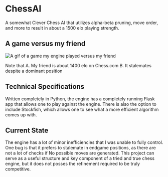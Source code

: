 # ChessAI
 A somewhat Clever Chess AI that utilizes alpha-beta pruning, move order, and more to result in about a 1500 elo playing strength. 
## A game versus my friend 
![A gif of a game my engine played versus my friend](https://github.com/ChessAI/MyEngineInAction.gif)

Note that 
A. My friend is about 1400 elo on Chess.com
B. It stalemates despite a dominant position
 
## Technical Specifications
Written completely in Python, the engine has a completely running Flask app that allows one to play against the engine. There is also the option to include Stockfish, which allows one to see what a more efficient algorithm comes up with. 

 ## Current State
 The engine has a lot of minor inefficiencies that I was unable to fully control. One bug is that it prefers to stalemate in endgame positions, as there are not a lot of checks if No possible moves are generated. This project can serve
 as a useful structure and key component of a tried and true chess engine, but it does not posses the refinement required to be truly competitive. 

 

 
